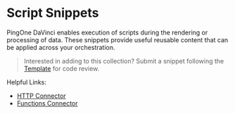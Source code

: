 # Script Snippets

PingOne DaVinci enables execution of scripts during the rendering or processing of data. These snippets provide useful reusable content that can be applied across your orchestration.

> Interested in adding to this collection? Submit a snippet following the [Template](TEMPLATE.md) for code review.

Helpful Links:

- [HTTP Connector](https://docs.pingidentity.com/connectors/http_connector.html)
- [Functions Connector](https://docs.pingidentity.com/connectors/functions_connector.html)
